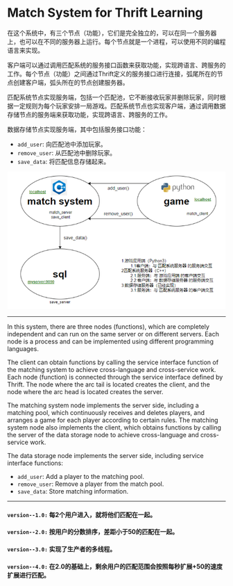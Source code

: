 # Match System for Thrift Learning

在这个系统中，有三个节点（功能），它们是完全独立的，可以在同一个服务器上，也可以在不同的服务器上运行。每个节点就是一个进程，可以使用不同的编程语言来实现。

客户端可以通过调用匹配系统的服务接口函数来获取功能，实现跨语言、跨服务的工作。每个节点（功能）之间通过Thrift定义的服务接口进行连接，弧尾所在的节点创建客户端，弧头所在的节点创建服务器。

匹配系统节点实现服务端，包括一个匹配池，它不断接收玩家并删除玩家，同时根据一定规则为每个玩家安排一局游戏。匹配系统节点也实现客户端，通过调用数据存储节点的服务端来获取功能，实现跨语言、跨服务的工作。

数据存储节点实现服务端，其中包括服务接口功能：

- `add_user`: 向匹配池中添加玩家。
- `remove_user`: 从匹配池中删除玩家。
- `save_data`: 将匹配信息存储起来。

![Match System](https://github.com/xxdecade/Match_System/raw/master/img/img0.png)

****
In this system, there are three nodes (functions), which are completely independent and can run on the same server or on different servers. Each node is a process and can be implemented using different programming languages.

The client can obtain functions by calling the service interface function of the matching system to achieve cross-language and cross-service work. Each node (function) is connected through the service interface defined by Thrift. The node where the arc tail is located creates the client, and the node where the arc head is located creates the server.

The matching system node implements the server side, including a matching pool, which continuously receives and deletes players, and arranges a game for each player according to certain rules. The matching system node also implements the client, which obtains functions by calling the server of the data storage node to achieve cross-language and cross-service work.

The data storage node implements the server side, including service interface functions:

- `add_user`: Add a player to the matching pool.
- `remove_user`: Remove a player from the match pool.
- `save_data`: Store matching information.

****
#### `version--1.0:` 每2个用户进入，就将他们匹配在一起。
#### `version--2.0:` 按用户的分数排序，差距小于50的匹配在一起。
#### `version--3.0:` 实现了生产者的多线程。
#### `version--4.0:` 在2.0的基础上，剩余用户的匹配范围会按照每秒扩展+50的速度扩展进行匹配。
